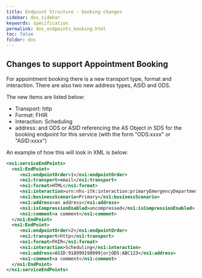 ```yaml
---
title: Endpoint Structure - booking changes
sidebar: dos_sidebar
keywords: specification
permalink: dos_endpoints_booking.html
toc: false
folder: dos
---
```


## Changes to support Appointment Booking

For appointment booking there is a new transport type, format and interaction. There are also two new address types, ASID and ODS.

The new items are listed below:

* Transport: http
* Format: FHIR
* Interaction: Scheduling
* address: and ODS or ASID referencing the AS Object in SDS for the booking endpoint for this service (with the form "ODS:xxxx" or "ASID:xxxx")

An example of how this will look in XML is below:


```xml
<ns1:serviceEndPoints>
  <ns1:EndPoint>
     <ns1:endpointOrder>1</ns1:endpointOrder>
     <ns1:transport>email</ns1:transport>
     <ns1:format>HTML</ns1:format>
     <ns1:interaction>urn:nhs-itk:interaction:primaryEmergencyDepartmentRecipientNHS111CDADocument-v2-0</ns1:interaction>
     <ns1:businessScenario>Primary</ns1:businessScenario>
     <ns1:address>an address</ns1:address>
     <ns1:isCompressionEnabled>uncompressed</ns1:isCompressionEnabled>
     <ns1:comment>a comment</ns1:comment>
  </ns1:EndPoint>
  <ns1:EndPoint>
     <ns1:endpointOrder>2</ns1:endpointOrder>
     <ns1:transport>http</ns1:transport>
     <ns1:format>FHIR</ns1:format>
     <ns1:interaction>Scheduling</ns1:interaction>
     <ns1:address>ASID:918999198999|or|ODS:ABC123</ns1:address>
     <ns1:comment>a comment</ns1:comment>
  </ns1:EndPoint>
</ns1:serviceEndPoints>
```

